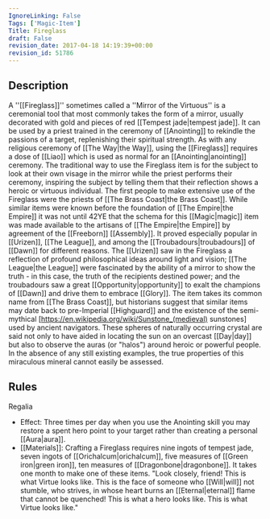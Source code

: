```yaml
---
IgnoreLinking: False
Tags: ['Magic-Item']
Title: Fireglass
draft: False
revision_date: 2017-04-18 14:19:39+00:00
revision_id: 51786
---
```


## Description
A ''[[Fireglass]]'' sometimes called a ''Mirror of the Virtuous'' is a ceremonial tool that most commonly takes the form of a mirror, usually decorated with gold and pieces of red [[Tempest jade|tempest jade]]. It can be used by a priest trained in the ceremony of [[Anointing]] to rekindle the passions of a target, replenishing their spiritual strength. As with any religious ceremony of [[The Way|the Way]], using the [[Fireglass]] requires a dose of [[Liao]] which is used as normal for an [[Anointing|anointing]] ceremony. The traditional way to use the Fireglass item is for the subject to look at their own visage in the mirror while the priest performs their ceremony, inspiring the subject by telling them that their reflection shows a heroic or virtuous individual.
The first people to make extensive use of the Fireglass were the priests of [[The Brass Coast|the Brass Coast]]. While similar items were known before the foundation of [[The Empire|the Empire]] it was not until 42YE that the schema for this [[Magic|magic]] item was made available to the artisans of [[The Empire|the Empire]] by agreement of the [[Freeborn]] [[Assembly]]. It proved especially popular in [[Urizen]], [[The League]], and among the [[Troubadours|troubadours]] of [[Dawn]] for different reasons. The [[Urizen]] saw in the Fireglass a reflection of profound philosophical ideas around light and vision; [[The League|the League]] were fascinated by the ability of a mirror to show the truth - in this case, the truth of the recipients destined power; and the troubadours saw a great [[Opportunity|opportunity]] to exalt the champions of [[Dawn]] and drive them to embrace [[Glory]].
The item takes its common name from [[The Brass Coast]], but historians suggest that similar items may date back to pre-Imperial [[Highguard]] and the existence of the semi-mythical [https://en.wikipedia.org/wiki/Sunstone_(medieval) sunstones] used by ancient navigators. These spheres of naturally occurring crystal are said not only to have aided in locating the sun on an overcast [[Day|day]] but also to observe the auras (or "halos") around heroic or powerful people. In the absence of any still existing examples, the true properties of this miraculous mineral cannot easily be assessed.
## Rules
Regalia
* Effect: Three times per day when you use the Anointing skill you may restore a spent hero point to your target rather than creating a personal [[Aura|aura]].
* [[Materials]]: Crafting a Fireglass requires nine ingots of tempest jade, seven ingots of [[Orichalcum|orichalcum]], five measures of [[Green iron|green iron]], ten measures of [[Dragonbone|dragonbone]].  It takes one month to make one of these items.
"Look closely, friend! This is what Virtue looks like. This is the face of someone who [[Will|will]] not stumble, who strives, in whose heart burns an [[Eternal|eternal]] flame that cannot be quenched! This is what a hero looks like. This is what Virtue looks like."